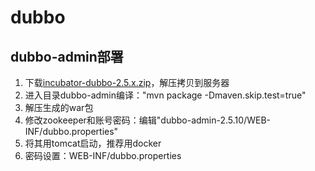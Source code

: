# dubbo

## dubbo-admin部署
1. 下载[incubator-dubbo-2.5.x.zip](https://github.com/apache/incubator-dubbo/tree/2.5.x)，解压拷贝到服务器
1. 进入目录dubbo-admin编译："mvn package -Dmaven.skip.test=true"
1. 解压生成的war包
1. 修改zookeeper和账号密码：编辑"dubbo-admin-2.5.10/WEB-INF/dubbo.properties"
1. 将其用tomcat启动，推荐用docker
1. 密码设置：WEB-INF/dubbo.properties
